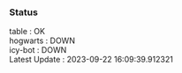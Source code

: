### Status


table : OK  
hogwarts : DOWN  
icy-bot : DOWN  
Latest Update : 2023-09-22 16:09:39.912321
